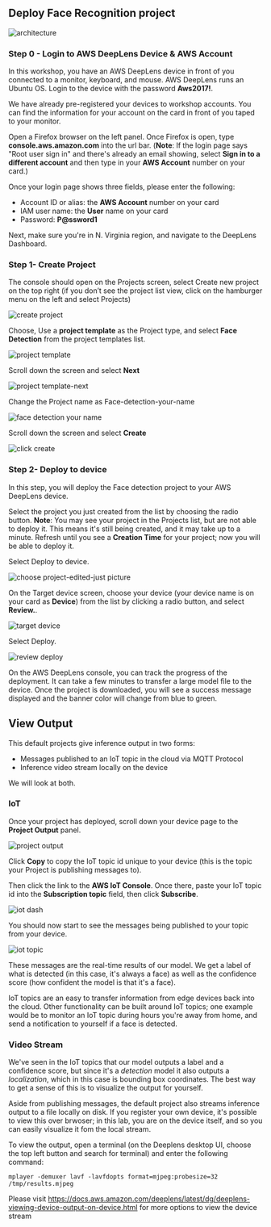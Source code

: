 ## Deploy Face Recognition project

![architecture](https://user-images.githubusercontent.com/36491325/48433430-107a2480-e745-11e8-9069-2f6a19ae5dce.png)

### Step 0 - Login to AWS DeepLens Device & AWS Account

In this workshop, you have an AWS DeepLens device in front of you connected to a monitor, keyboard, and mouse. AWS DeepLens runs an Ubuntu OS. Login to the device with the password **Aws2017!**.

We have already pre-registered your devices to workshop accounts. You can find the information for your account on the card in front of you taped to your monitor.

Open a Firefox browser on the left panel. Once Firefox is open, type **console.aws.amazon.com** into the url bar.
(**Note**: If the login page says "Root user sign in" and there's already an email showing, select **Sign in to a different account** and then type in your **AWS Account** number on your card.)

Once your login page shows three fields, please enter the following:
* Account ID or alias: the **AWS Account** number on your card
* IAM user name: the **User** name on your card
* Password: **P@ssword1**

Next, make sure you're in N. Virginia region, and navigate to the DeepLens Dashboard.

### Step 1- Create Project

The console should open on the Projects screen, select Create new project on the top right (if you don’t see the project list view, click on the hamburger menu on the left and select Projects)

![create project](https://user-images.githubusercontent.com/11222214/38657905-82207e44-3dd7-11e8-83ef-52049e229e33.JPG)

Choose, Use a **project template** as the Project type, and select **Face Detection** from the project templates list.

![project template](https://user-images.githubusercontent.com/11222214/38657922-958edd7c-3dd7-11e8-830b-ec129d9363e6.JPG)

Scroll down the screen and select **Next**

![project template-next](https://user-images.githubusercontent.com/11222214/38657930-a3f6c1a4-3dd7-11e8-96a9-3f3cebb1712e.JPG)

Change the Project name as Face-detection-your-name

![face detection your name](https://user-images.githubusercontent.com/11222214/38657948-b8cc049a-3dd7-11e8-948f-1d32948408d1.JPG)

Scroll down the screen and select **Create**


![click create](https://user-images.githubusercontent.com/11222214/38657969-d573db7c-3dd7-11e8-9f45-fc6d1eb25a4b.JPG)


### Step 2- Deploy to device
In this step, you will deploy the Face detection project to your AWS DeepLens device.

Select the project you just created from the list by choosing the radio button.
**Note**: You may see your project in the Projects list, but are not able to deploy it. This means it's still being created, and it may take up to a minute. Refresh until you see a **Creation Time** for your project; now you will be able to deploy it.


Select Deploy to device.


![choose project-edited-just picture](https://user-images.githubusercontent.com/11222214/38657988-eb9d98b6-3dd7-11e8-8c94-7273fcfa6e1b.jpg)

On the Target device screen, choose your device (your device name is on your card as **Device**) from the list by clicking a radio button, and select **Review.**.

![target device](https://user-images.githubusercontent.com/11222214/38658011-088f81d2-3dd8-11e8-972a-9342b7b3e291.JPG)

Select Deploy.

![review deploy](https://user-images.githubusercontent.com/11222214/38658032-223db2e8-3dd8-11e8-9bdf-04779cd0e0e6.JPG)

On the AWS DeepLens console, you can track the progress of the deployment. It can take a few minutes to transfer a large model file to the device. Once the project is downloaded, you will see a success message displayed and the banner color will change from blue to green.

## View Output

This default projects give inference output in two forms:
* Messages published to an IoT topic in the cloud via MQTT Protocol
* Inference video stream locally on the device

We will look at both.

### IoT 

Once your project has deployed, scroll down your device page to the **Project Output** panel.

![project output](https://user-images.githubusercontent.com/36491325/48432499-7d3fef80-e742-11e8-9740-43711b7df651.png)

Click **Copy** to copy the IoT topic id unique to your device (this is the topic your Project is publishing messages to).

Then click the link to the **AWS IoT Console**. Once there, paste your IoT topic id into the **Subscription topic** field, then click **Subscribe**.

![iot dash](https://user-images.githubusercontent.com/36491325/48432695-1ec74100-e743-11e8-8af6-3268234b7233.png)

You should now start to see the messages being published to your topic from your device.

![iot topic](https://user-images.githubusercontent.com/36491325/48432734-3e5e6980-e743-11e8-83d7-3bfc46f10de6.png)

These messages are the real-time results of our model. We get a label of what is detected (in this case, it's always a face) as well as the confidence score (how confident the model is that it's a face).

IoT topics are an easy to transfer information from edge devices back into the cloud. Other functionality can be built around IoT topics; one example would be to monitor an IoT topic during hours you're away from home, and send a notification to yourself if a face is detected.

### Video Stream

We've seen in the IoT topics that our model outputs a label and a confidence score, but since it's a *detection* model it also outputs a *localization*, which in this case is bounding box coordinates. The best way to get a sense of this is to visualize the output for yourself.
 
Aside from publishing messages, the default project also streams inference output to a file locally on disk. If you register your own device, it's possible to view this over brwoser; in this lab, you are on the device itself, and so you can easily visualize it fom the local stream.

To view the output, open a terminal (on the Deeplens desktop UI, choose the top left button and search for terminal) and enter the following command:

`mplayer -demuxer lavf -lavfdopts format=mjpeg:probesize=32 /tmp/results.mjpeg`

Please visit https://docs.aws.amazon.com/deeplens/latest/dg/deeplens-viewing-device-output-on-device.html for more options to view the device stream


